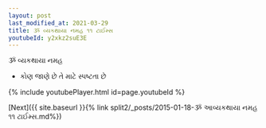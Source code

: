 ```yaml
---
layout: post
last_modified_at: 2021-03-29
title: ૐ વ્યકથાયા નમહ ૧૧ ટાઈમ્સ
youtubeId: y2xkz2suE3E
---
```

 
 
 ૐ વ્યકથાયા નમહ  
 
 -  કોણ જાણે છે તે માટે સ્પષ્ટતા છે 
 
  
 
  
 
 
 
 
 
 


{% include youtubePlayer.html id=page.youtubeId %}
 
[Next]({{ site.baseurl }}{% link  split2/_posts/2015-01-18-ૐ આવ્યકથાયા નમહ ૧૧ ટાઈમ્સ.md%})
 
